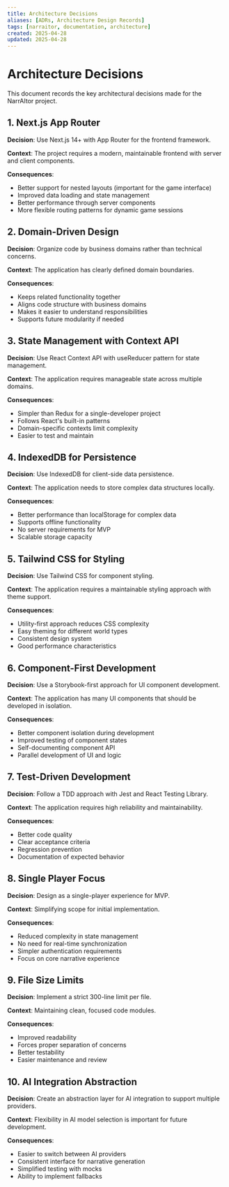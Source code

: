 ```yaml
---
title: Architecture Decisions
aliases: [ADRs, Architecture Design Records]
tags: [narraitor, documentation, architecture]
created: 2025-04-28
updated: 2025-04-28
---
```


# Architecture Decisions

This document records the key architectural decisions made for the NarrAItor project.

## 1. Next.js App Router

**Decision**: Use Next.js 14+ with App Router for the frontend framework.

**Context**: The project requires a modern, maintainable frontend with server and client components.

**Consequences**:
- Better support for nested layouts (important for the game interface)
- Improved data loading and state management
- Better performance through server components
- More flexible routing patterns for dynamic game sessions

## 2. Domain-Driven Design

**Decision**: Organize code by business domains rather than technical concerns.

**Context**: The application has clearly defined domain boundaries.

**Consequences**:
- Keeps related functionality together
- Aligns code structure with business domains
- Makes it easier to understand responsibilities
- Supports future modularity if needed

## 3. State Management with Context API

**Decision**: Use React Context API with useReducer pattern for state management.

**Context**: The application requires manageable state across multiple domains.

**Consequences**:
- Simpler than Redux for a single-developer project
- Follows React's built-in patterns
- Domain-specific contexts limit complexity
- Easier to test and maintain

## 4. IndexedDB for Persistence

**Decision**: Use IndexedDB for client-side data persistence.

**Context**: The application needs to store complex data structures locally.

**Consequences**:
- Better performance than localStorage for complex data
- Supports offline functionality
- No server requirements for MVP
- Scalable storage capacity

## 5. Tailwind CSS for Styling

**Decision**: Use Tailwind CSS for component styling.

**Context**: The application requires a maintainable styling approach with theme support.

**Consequences**:
- Utility-first approach reduces CSS complexity
- Easy theming for different world types
- Consistent design system
- Good performance characteristics

## 6. Component-First Development

**Decision**: Use a Storybook-first approach for UI component development.

**Context**: The application has many UI components that should be developed in isolation.

**Consequences**:
- Better component isolation during development
- Improved testing of component states
- Self-documenting component API
- Parallel development of UI and logic

## 7. Test-Driven Development

**Decision**: Follow a TDD approach with Jest and React Testing Library.

**Context**: The application requires high reliability and maintainability.

**Consequences**:
- Better code quality
- Clear acceptance criteria
- Regression prevention
- Documentation of expected behavior

## 8. Single Player Focus

**Decision**: Design as a single-player experience for MVP.

**Context**: Simplifying scope for initial implementation.

**Consequences**:
- Reduced complexity in state management
- No need for real-time synchronization
- Simpler authentication requirements
- Focus on core narrative experience

## 9. File Size Limits

**Decision**: Implement a strict 300-line limit per file.

**Context**: Maintaining clean, focused code modules.

**Consequences**:
- Improved readability
- Forces proper separation of concerns
- Better testability
- Easier maintenance and review

## 10. AI Integration Abstraction

**Decision**: Create an abstraction layer for AI integration to support multiple providers.

**Context**: Flexibility in AI model selection is important for future development.

**Consequences**:
- Easier to switch between AI providers
- Consistent interface for narrative generation
- Simplified testing with mocks
- Ability to implement fallbacks
